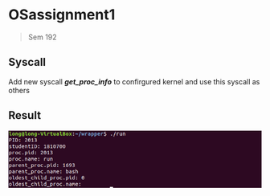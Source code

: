 # OSassignment1
> Sem 192
## Syscall
Add new syscall ***get_proc_info*** to confirgured kernel and use this syscall as others
## Result
![Print info of syscall sys_get_proc_info to terminal](/report/img/res.png)
